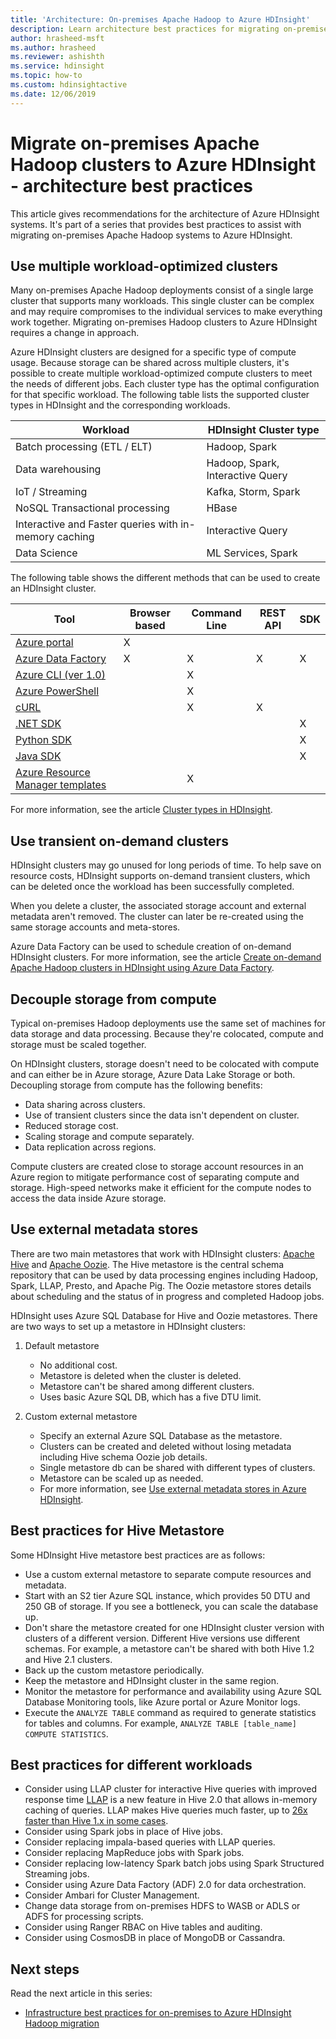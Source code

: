 ```yaml
---
title: 'Architecture: On-premises Apache Hadoop to Azure HDInsight'
description: Learn architecture best practices for migrating on-premises Hadoop clusters to Azure HDInsight.
author: hrasheed-msft
ms.author: hrasheed
ms.reviewer: ashishth
ms.service: hdinsight
ms.topic: how-to
ms.custom: hdinsightactive
ms.date: 12/06/2019
---
```


# Migrate on-premises Apache Hadoop clusters to Azure HDInsight - architecture best practices

This article gives recommendations for the architecture of Azure HDInsight systems. It's part of a series that provides best practices to assist with migrating on-premises Apache Hadoop systems to Azure HDInsight.

## Use multiple workload-optimized clusters

Many on-premises Apache Hadoop deployments consist of a single large cluster that supports many workloads. This single cluster can be complex and may require compromises to the individual services to make everything work together. Migrating on-premises Hadoop clusters to Azure HDInsight requires a change in approach.

Azure HDInsight clusters are designed for a specific type of compute usage. Because storage can be shared across multiple clusters, it's possible to create multiple workload-optimized compute clusters to meet the needs of different jobs. Each cluster type has the optimal configuration for that specific workload. The following table lists the supported cluster types in HDInsight and the corresponding workloads.

|Workload|HDInsight Cluster type|
|---|---|
|Batch processing (ETL / ELT)|Hadoop, Spark|
|Data warehousing|Hadoop, Spark, Interactive Query|
|IoT / Streaming|Kafka, Storm, Spark|
|NoSQL Transactional processing|HBase|
|Interactive and Faster queries with in-memory caching|Interactive Query|
|Data Science|ML Services, Spark|

The following table shows the different methods that can be used to create an HDInsight cluster.

|Tool|Browser based|Command Line|REST API|SDK|
|---|---|---|---|---|
|[Azure portal](../hdinsight-hadoop-create-linux-clusters-portal.md)|X||||
|[Azure Data Factory](../hdinsight-hadoop-create-linux-clusters-adf.md)|X|X|X|X|
|[Azure CLI (ver 1.0)](../hdinsight-hadoop-create-linux-clusters-azure-cli.md)||X|||
|[Azure PowerShell](../hdinsight-hadoop-create-linux-clusters-azure-powershell.md)||X|||
|[cURL](../hdinsight-hadoop-create-linux-clusters-curl-rest.md)||X|X||
|[.NET SDK](/dotnet/api/overview/azure/hdinsight?view=azure-dotnet&preserve-view=true)||||X|
|[Python SDK](/python/api/overview/azure/hdinsight)||||X|
|[Java SDK](/java/api/overview/azure/hdinsight)||||X|
|[Azure Resource Manager templates](../hdinsight-hadoop-create-linux-clusters-arm-templates.md)||X|||

For more information, see the article [Cluster types in HDInsight](../hadoop/apache-hadoop-introduction.md).

## Use transient on-demand clusters

HDInsight clusters may go unused for long periods of time. To help save on resource costs, HDInsight supports on-demand transient clusters, which can be deleted once the workload has been successfully completed.

When you delete a cluster, the associated storage account and external metadata aren't removed. The cluster can later be re-created using the same storage accounts and meta-stores.

Azure Data Factory can be used to schedule creation of on-demand HDInsight clusters. For more information, see the article [Create on-demand Apache Hadoop clusters in HDInsight using Azure Data Factory](../hdinsight-hadoop-create-linux-clusters-adf.md).

## Decouple storage from compute

Typical on-premises Hadoop deployments use the same set of machines for data storage and data processing. Because they're colocated, compute and storage must be scaled together.

On HDInsight clusters, storage doesn't need to be colocated with compute and can either be in Azure storage, Azure Data Lake Storage or both. Decoupling storage from compute has the following benefits:

- Data sharing across clusters.
- Use of transient clusters since the data isn't dependent on cluster.
- Reduced storage cost.
- Scaling storage and compute separately.
- Data replication across regions.

Compute clusters are created close to storage account resources in an Azure region to mitigate performance cost of separating compute and storage. High-speed networks make it efficient for the compute nodes to access the data inside Azure storage.

## Use external metadata stores

There are two main metastores that work with HDInsight clusters: [Apache Hive](https://hive.apache.org/) and [Apache Oozie](https://oozie.apache.org/). The Hive metastore is the central schema repository that can be used by data processing engines including Hadoop, Spark, LLAP, Presto, and Apache Pig. The Oozie metastore stores details about scheduling and the status of in progress and completed Hadoop jobs.

HDInsight uses Azure SQL Database for Hive and Oozie metastores. There are two ways to set up a metastore in HDInsight clusters:

1. Default metastore

    - No additional cost.
    - Metastore is deleted when the cluster is deleted.
    - Metastore can't be shared among different clusters.
    - Uses basic Azure SQL DB, which has a five DTU limit.

1. Custom external metastore

    - Specify an external Azure SQL Database as the metastore.
    - Clusters can be created and deleted without losing metadata including Hive schema Oozie job details.
    - Single metastore db can be shared with different types of clusters.
    - Metastore can be scaled up as needed.
    - For more information, see [Use external metadata stores in Azure HDInsight](../hdinsight-use-external-metadata-stores.md).

## Best practices for Hive Metastore

Some HDInsight Hive metastore best practices are as follows:

- Use a custom external metastore to separate compute resources and metadata.
- Start with an S2 tier Azure SQL instance, which provides 50 DTU and 250 GB of storage. If you see a bottleneck, you can scale the database up.
- Don't share the metastore created for one HDInsight cluster version with clusters of a different version. Different Hive versions use different schemas. For example, a metastore can't be shared with both Hive 1.2 and Hive 2.1 clusters.
- Back up the custom metastore periodically.
- Keep the metastore and HDInsight cluster in the same region.
- Monitor the metastore for performance and availability using Azure SQL Database Monitoring tools, like Azure portal or Azure Monitor logs.
- Execute the `ANALYZE TABLE` command as required to generate statistics for tables and columns. For example, `ANALYZE TABLE [table_name] COMPUTE STATISTICS`.

## Best practices for different workloads

- Consider using LLAP cluster for interactive Hive queries with improved response time [LLAP](https://cwiki.apache.org/confluence/display/Hive/LLAP) is a new feature in Hive 2.0 that allows in-memory caching of queries. LLAP makes Hive queries much faster, up to [26x faster than Hive 1.x in some cases](https://hortonworks.com/blog/announcing-apache-hive-2-1-25x-faster-queries-much/).
- Consider using Spark jobs in place of Hive jobs.
- Consider replacing impala-based queries with LLAP queries.
- Consider replacing MapReduce jobs with Spark jobs.
- Consider replacing low-latency Spark batch jobs using Spark Structured Streaming jobs.
- Consider using Azure Data Factory (ADF) 2.0 for data orchestration.
- Consider Ambari for Cluster Management.
- Change data storage from on-premises HDFS to WASB or ADLS or ADFS for processing scripts.
- Consider using Ranger RBAC on Hive tables and auditing.
- Consider using CosmosDB in place of MongoDB or Cassandra.

## Next steps

Read the next article in this series:

- [Infrastructure best practices for on-premises to Azure HDInsight Hadoop migration](apache-hadoop-on-premises-migration-best-practices-infrastructure.md)